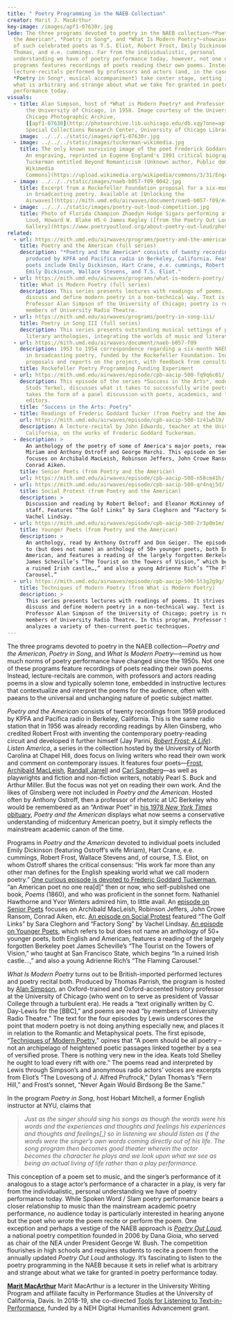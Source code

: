 ```yaml
---
title: " Poetry Programming in the NAEB Collection"
creator: Marit J. MacArthur
key-image: /images/apf1-07630r.jpg
lede: The three programs devoted to poetry in the NAEB collection—*Poetry and
  the American*, *Poetry in Song*, and *What Is Modern Poetry*—showcase the work
  of such celebrated poets as T.S. Eliot, Robert Frost, Emily Dickinson, Dylan
  Thomas, and e.e. cummings. Far from the individualistic, personal
  understanding we have of poetry performance today, however, not one of these
  programs features recordings of poets reading their own poems. Instead,
  lecture-recitals performed by professors and actors (and, in the case of
  *Poetry in Song*, musical accompaniment) take center stage, setting in relief
  what is arbitrary and strange about what we take for granted in poetry
  performance today.
visuals:
  - title: Alan Simpson, host of *What is Modern Poetry* and Professor of History at
      the University of Chicago, in 1958. Image courtesy of the University of
      Chicago Photographic Archive,
      [[apf1-07630](http://photoarchive.lib.uchicago.edu/db.xqy?one=apf1-07630.xml)],
      Special Collections Research Center, University of Chicago Library.
    image: ../../../static/images/apf1-07630r.jpg
  - image: ../../../static/images/tuckerman-wikimedia.jpg
    title: The only known surviving image of the poet Frederick Goddard Tuckerman.
      An engraving, reprinted in Eugene England's 1991 critical biography of
      Tuckerman entitled Beyond Romanticism (Unknown author, Public domain, [via
      Wikimedia
      Commons](https://upload.wikimedia.org/wikipedia/commons/3/31/Engraving_of_Frederick_Goddard_Tuckerman_from_Eugene_Englands_1991_Beyond_Romanticism.jpg))
  - image: ../../../static/images/naeb-b057-f09_0042.jpg
    title: Excerpt from a Rockefeller Foundation proposal for a six-month experiment
      in broadcasting poetry. Available at [Unlocking the
      Airwaves](https://mith.umd.edu/airwaves/document/naeb-b057-f09/#42).
  - image: ../../../static/images/poetry-out-loud-competition.jpg
    title: Photo of Florida Champion Zhaedyn Hodge Sigars performing at Poetry Out
      Loud, Howard W. Blake HS © James Kegley ([from the Poetry Out Loud Photo
      Gallery](https://www.poetryoutloud.org/about-poetry-out-loud/photo-galleries/)).
related:
  - url: https://mith.umd.edu/airwaves/programs/poetry-and-the-american/
    title: Poetry and the American (full series)
    description: "*Poetry and the American* consists of twenty recordings from 1959
      produced by KPFA and Pacifica radio in Berkeley, California. Featured
      poets include Emily Dickinson, Hart Crane, e.e. cummings, Robert Frost,
      Emily Dickinson, Wallace Stevens, and T.S. Eliot."
  - url: https://mith.umd.edu/airwaves/programs/what-is-modern-poetry/
    title: What is Modern Poetry (full series)
    description: This series presents lectures with readings of poems. It strives to
      discuss and define modern poetry in a non-technical way. Text is read by
      Professor Alan Simpson of the University of Chicago; poetry is read by
      members of University Radio Theatre.
  - url: https://mith.umd.edu/airwaves/programs/poetry-in-song-iii/
    title: Poetry in Song III (full series)
    description: This series presents outstanding musical settings of poetry and
      literary anthologies, integrating the worlds of music and literature.
  - url: https://mith.umd.edu/airwaves/document/naeb-b057-f09
    description: 1953 to 1954 correspondence regarding a six-month NAEB experiment
      in broadcasting poetry, funded by the Rockefeller Foundation. Includes
      proposals and reports on the project, with feedback from consultants.
    title: Rockefeller Poetry Programming Funding Experiment
  - url: https://mith.umd.edu/airwaves/episode/cpb-aacip-500-fq9q6c01/
    description: This episode of the series *Success in the Arts*, moderated by
      Studs Terkel, discusses what it takes to successfully write poetry. It
      takes the form of a panel discussion with poets, academics, and literary
      editors.
    title: "Success in the Arts: Poetry"
  - title: Readings of Frederic Goddard Tucker (from Poetry and the American)
    url: https://mith.umd.edu/airwaves/episode/cpb-aacip-500-1z41wb19/
    description: A lecture-recital by John Edwards, teacher at the University of
      California, on the works of Frederic Goddard Tuckerman.
  - description: >
      An anthology of the poetry of some of America's major poets, read by
      Miriam and Anthony Ostroff and George Marchi. This episode on Senior Poets
      focuses on Archibald MacLeish, Robinson Jeffers, John Crowe Ransom, and
      Conrad Aiken.
    title: Senior Poets (from Poetry and the American)
    url: https://mith.umd.edu/airwaves/episode/cpb-aacip-500-n58cm41h/
  - url: https://mith.umd.edu/airwaves/episode/cpb-aacip-500-qr4nqj5d/
    title: Social Protest (from Poetry and the American)
    description: >
      Discussion and reading by Robert Beloof; and Eleanor McKinney of the KPFA
      staff. Features “The Golf Links” by Sara Cleghorn and “Factory Song” by
      Vachel Lindsay.
  - url: https://mith.umd.edu/airwaves/episode/cpb-aacip-500-2r3p0m1m/
    title: Younger Poets (from Poetry and the American)
    description: >
      An anthology, read by Anthony Ostroff and Don Geiger. The episode refers
      to (but does not name) an anthology of 50+ younger poets, both English and
      American, and features a reading of the largely forgotten Berkeley poet
      James Scheville’s “The Tourist on the Towers of Vision,” which begins “In
      a ruined Irish castle…,” and also a young Adrienne Rich’s “The Flaming
      Carousel.”
  - url: https://mith.umd.edu/airwaves/episode/cpb-aacip-500-5t3g2g9g/
    title: Techniques of Modern Poetry (from What is Modern Poetry)
    description: >
      This series presents lectures with readings of poems. It strives to
      discuss and define modern poetry in a non-technical way. Text is read by
      Professor Alan Simpson of the University of Chicago; poetry is read by
      members of University Radio Theatre. In this program, Professor Simpson
      analyzes a variety of then-current poetic techniques.
---
```


The three programs devoted to poetry in the NAEB collection—_Poetry and the American_, _Poetry in Song_, and _What Is Modern Poetry_—remind us how much norms of poetry performance have changed since the 1950s. Not one of these programs feature recordings of poets reading their own poems. Instead, lecture-recitals are common, with professors and actors reading poems in a slow and typically solemn tone, embedded in instructive lectures that contextualize and interpret the poems for the audience, often with paeans to the universal and unchanging nature of poetic subject matter.

_Poetry and the American_ consists of twenty recordings from 1959 produced by KPFA and Pacifica radio in Berkeley, California. This is the same radio station that in 1956 was already recording readings by Allen Ginsberg, who credited Robert Frost with inventing the contemporary poetry-reading circuit and developed it further himself (Jay Parini, _[Robert Frost: A Life](https://us.macmillan.com/books/9780805063417)_). _Listen America_, a series in the collection hosted by the University of North Carolina at Chapel Hill, does focus on living writers who read their own work and comment on contemporary issues. It features four poets—[Frost](https://mith.umd.edu/airwaves/episode/cpb-aacip-500-5q4rp63g/), [Archibald MacLeish](https://mith.umd.edu/airwaves/episode/cpb-aacip-500-2r3p0m2v/), [Randall Jarrell](https://mith.umd.edu/airwaves/episode/cpb-aacip-500-m03xxp4d/) and [Carl Sandberg](https://mith.umd.edu/airwaves/episode/cpb-aacip-500-k649td1h/)—as well as playwrights and fiction and non-fiction writers, notably Pearl S. Buck and Arthur Miller. But the focus was not yet on reading their own work. And the likes of Ginsberg were not included in _Poetry and the American_. Hosted often by Anthony Ostroff, then a professor of rhetoric at UC Berkeley who would be remembered as an “Antiwar Poet” in [his 1978 _New York Times_ obituary](https://www.nytimes.com/1978/04/13/archives/anthony-ostroff-54-antiwar-poet-reversed-order-of-careers.html), _Poetry and the American_ displays what now seems a conservative understanding of midcentury American poetry, but it simply reflects the mainstream academic canon of the time.

Programs in _Poetry and the American_ devoted to individual poets included Emily Dickinson (featuring Ostroff’s wife Miriam), Hart Crane, e.e. cummings, Robert Frost, Wallace Stevens and, of course, T.S. Eliot, on whom Ostroff shares the critical consensus: “His work far more than any other man defines for the English speaking world what we call modern poetry.” [One curious episode is devoted to Frederic Goddard Tuckerman](https://mith.umd.edu/airwaves/episode/cpb-aacip-500-1z41wb19/), “an American poet no one rea\[d]” then or now, who self-published one book, _Poems_ (1860), and who was proficient in the sonnet form. Nathaniel Hawthorne and Yvor Winters admired him, to little avail. An [episode on Senior Poets](https://mith.umd.edu/airwaves/episode/cpb-aacip-500-n58cm41h/) focuses on Archibald MacLeish, Robinson Jeffers, John Crowe Ransom, Conrad Aiken, etc. [An episode on Social Protest](https://mith.umd.edu/airwaves/episode/cpb-aacip-500-qr4nqj5d/) featured “The Golf Links” by Sara Cleghorn and “Factory Song” by Vachel Lindsay. [An episode on Younger Poets](https://mith.umd.edu/airwaves/episode/cpb-aacip-500-2r3p0m1m/), which refers to but does not name an anthology of 50+ younger poets, both English and American, features a reading of the largely forgotten Berkeley poet James Scheville’s “The Tourist on the Towers of Vision,” who taught at San Francisco State, which begins “In a ruined Irish castle…,” and also a young Adrienne Rich’s “The Flaming Carousel.”

_What Is Modern Poetry_ turns out to be British-imported performed lectures and poetry recital both. Produced by Thomas Parrish, the program is hosted by [Alan Simpson](https://www.nytimes.com/1998/05/08/nyregion/alan-simpson-85-president-of-vassar-in-transition-dies.html), an Oxford-trained and Oxford-accented history professor at the University of Chicago (who went on to serve as president of Vassar College through a turbulent era). He reads a “text originally written by C. Day-Lewis for the \[BBC],” and poems are read “by members of University Radio Theatre.” The text for the four episodes by Lewis underscores the point that modern poetry is not doing anything especially new, and places it in relation to the Romantic and Metaphysical poets. The first episode, “[Techniques of Modern Poetry](https://mith.umd.edu/airwaves/episode/cpb-aacip-500-5t3g2g9g/),” opines that “A poem should be all poetry – not an archipelago of heightened poetic passages linked together by a sea of versified prose. There is nothing very new in the idea. Keats told Shelley he ought to load every rift with ore.” The poems read and interpreted by Lewis through Simpson’s and anonymous radio actors’ voices are excerpts from Eliot’s “The Lovesong of J. Alfred Prufrock,” Dylan Thomas’s “Fern Hill,” and Frost’s sonnet, “Never Again Would Birdsong Be the Same.”

In the program _Poetry in Song_, host Hobart Mitchell, a former English instructor at NYU, claims that

> _Just as the singer should sing his songs as though the words were his words and the experiences and thoughts and feelings his experiences and thoughts and feelings\[,] so in listening we should listen as if the words were the singer’s own words coming directly out of his life. The song program then becomes good theater wherein the actor becomes the character he plays and we look upon what we see as being an actual living of life rather than a play performance._

This conception of a poem set to music, and the singer’s performance of it analogous to a stage actor’s performance of a character in a play, is very far from the individualistic, personal understanding we have of poetry performance today. While Spoken Word / Slam poetry performance bears a closer relationship to music than the mainstream academic poetry performance, no audience today is particularly interested in hearing anyone but the poet who wrote the poem recite or perform the poem. One exception and perhaps a vestige of the NAEB approach is _[Poetry Out Loud](https://www.poetryoutloud.org/),_ a national poetry competition founded in 2006 by Dana Gioia, who served as chair of the NEA under President George W. Bush. The competition flourishes in high schools and requires students to recite a poem from the annually updated _Poetry Out Loud_ anthology. It’s fascinating to listen to the poetry programming in the NAEB because it sets in relief what is arbitrary and strange about what we take for granted in poetry performance today.

**[Marit MacArthur](https://arts.ucdavis.edu/research/marit-j-macarthur)** Marit MacArthur is a lecturer in the University Writing Program and affiliate faculty in Performance Studies at the University of California, Davis. In 2018-19, she co-directed [Tools for Listening to Text-in-Performance](https://textinperformance.soc.northwestern.edu/), funded by a NEH Digital Humanities Advancement grant.
